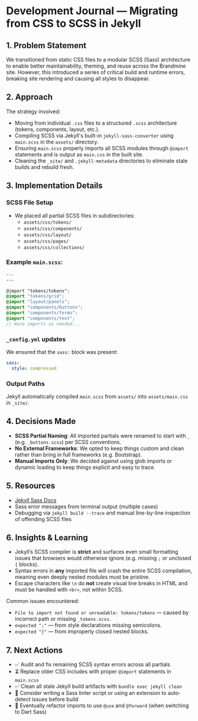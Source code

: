 # Development Journal — Migrating from CSS to SCSS in Jekyll

## 1. Problem Statement
We transitioned from static CSS files to a modular SCSS (Sass) architecture to enable better maintainability, theming, and reuse across the Brandmine site. However, this introduced a series of critical build and runtime errors, breaking site rendering and causing all styles to disappear.

## 2. Approach
The strategy involved:
- Moving from individual `.css` files to a structured `.scss` architecture (tokens, components, layout, etc.).
- Compiling SCSS via Jekyll's built-in `jekyll-sass-converter` using `main.scss` in the `assets/` directory.
- Ensuring `main.scss` properly imports all SCSS modules through `@import` statements and is output as `main.css` in the built site.
- Cleaning the `_site/` and `.jekyll-metadata` directories to eliminate stale builds and rebuild fresh.

## 3. Implementation Details

### SCSS File Setup
- We placed all partial SCSS files in subdirectories:
  - `assets/css/tokens/`
  - `assets/css/components/`
  - `assets/css/layout/`
  - `assets/css/pages/`
  - `assets/css/collections/`

### Example `main.scss`:
```scss
---
---

@import "tokens/tokens";
@import "tokens/grid";
@import "layout/panels";
@import "components/buttons";
@import "components/forms";
@import "components/text";
// more imports as needed...
```

### `_config.yml` updates
We ensured that the `sass:` block was present:
```yaml
sass:
  style: compressed
```

### Output Paths
Jekyll automatically compiled `main.scss` from `assets/` into `assets/main.css` in `_site/`.

## 4. Decisions Made

- **SCSS Partial Naming**: All imported partials were renamed to start with `_` (e.g. `_buttons.scss`) per SCSS conventions.
- **No External Frameworks**: We opted to keep things custom and clean rather than bring in full frameworks (e.g. Bootstrap).
- **Manual Imports Only**: We decided against using glob imports or dynamic loading to keep things explicit and easy to trace.

## 5. Resources
- [Jekyll Sass Docs](https://jekyllrb.com/docs/assets/#sassscss)
- Sass error messages from terminal output (multiple cases)
- Debugging via `jekyll build --trace` and manual line-by-line inspection of offending SCSS files

## 6. Insights & Learning

- Jekyll’s SCSS compiler is **strict** and surfaces even small formatting issues that browsers would otherwise ignore (e.g. missing `;` or unclosed `{` blocks).
- Syntax errors in **any** imported file will crash the entire SCSS compilation, meaning even deeply nested modules must be pristine.
- Escape characters like `\n` do **not** create visual line breaks in HTML and must be handled with `<br>`, not within SCSS.

Common issues encountered:
- `File to import not found or unreadable: tokens/tokens` — caused by incorrect path or missing `_tokens.scss`.
- `expected ";"` — from style declarations missing semicolons.
- `expected "}"` — from improperly closed nested blocks.

## 7. Next Actions

- ✅ Audit and fix remaining SCSS syntax errors across all partials
- ⏳ Replace older CSS includes with proper `@import` statements in `main.scss`
- ✅ Clean all stale Jekyll build artifacts with `bundle exec jekyll clean`
- 🧪 Consider writing a Sass linter script or using an extension to auto-detect issues before build
- 🧩 Eventually refactor imports to use `@use` and `@forward` (when switching to Dart Sass)